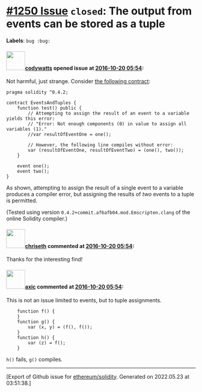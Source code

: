 # [\#1250 Issue](https://github.com/ethereum/solidity/issues/1250) `closed`: The output from events can be stored as a tuple
**Labels**: `bug :bug:`


#### <img src="https://avatars.githubusercontent.com/u/6081701?u=1f6e1161dba35bee194be50da9203e3c56ac4d66&v=4" width="50">[codywatts](https://github.com/codywatts) opened issue at [2016-10-20 05:54](https://github.com/ethereum/solidity/issues/1250):

Not harmful, just strange. Consider [the following contract](https://ethereum.github.io/browser-solidity/#gist=8e848da5cc28dfcf8093279a1cb5f0f0&version=soljson-v0.4.2+commit.af6afb04.js&optimize=true):

```
pragma solidity ^0.4.2;

contract EventsAndTuples {
    function test() public {
        // Attempting to assign the result of an event to a variable yields this error:
        // "Error: Not enough components (0) in value to assign all variables (1)."
        //var resultOfEventOne = one();

        // However, the following line compiles without error:
        var (resultOfEventOne, resultOfEventTwo) = (one(), two());
    }

    event one();
    event two();
}
```

As shown, attempting to assign the result of a single event to a variable produces a compiler error, but assigning the results of _two_ events to a tuple is permitted.

(Tested using version `0.4.2+commit.af6afb04.mod.Emscripten.clang` of the online Solidity compiler.)


#### <img src="https://avatars.githubusercontent.com/u/9073706?v=4" width="50">[chriseth](https://github.com/chriseth) commented at [2016-10-20 05:54](https://github.com/ethereum/solidity/issues/1250#issuecomment-255033884):

Thanks for the interesting find!

#### <img src="https://avatars.githubusercontent.com/u/20340?v=4" width="50">[axic](https://github.com/axic) commented at [2016-10-20 05:54](https://github.com/ethereum/solidity/issues/1250#issuecomment-276811306):

This is not an issue limited to events, but to tuple assignments.

```
    function f() {
    }
    function g() {
        var (x, y) = (f(), f());
    }
    function h() {
        var (z) = f();
    }
```

`h()` fails, `g()` compiles.


-------------------------------------------------------------------------------



[Export of Github issue for [ethereum/solidity](https://github.com/ethereum/solidity). Generated on 2022.05.23 at 03:51:38.]
